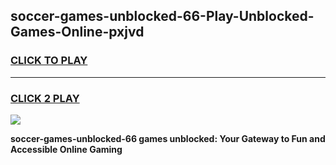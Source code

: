 
## soccer-games-unblocked-66-Play-Unblocked-Games-Online-pxjvd
<h3>
<a href="https://premium76.site?title=soccer-games-unblocked-66&ref=25A">CLICK TO PLAY</a></h3>
<hr>

<h3>
<a href="https://premium76.site?title=soccer-games-unblocked-66&ref=25A">CLICK 2 PLAY</a>
  
</h3>

<a href="https://premium76.site?title=soccer-games-unblocked-66&ref=25A"><img src="https://clearcache.store/games.png"></a>


**soccer-games-unblocked-66 games unblocked: Your Gateway to Fun and Accessible Online Gaming**
